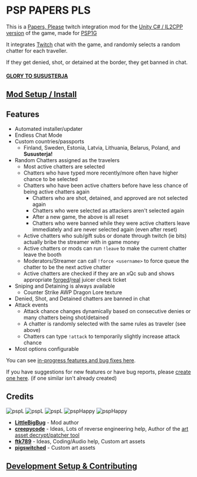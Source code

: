 # PSP PAPERS PLS

This is a [Papers, Please](https://papersplea.se/) twitch integration mod for the
[Unity C# / IL2CPP version](https://store.steampowered.com/news/app/239030/view/3651894293966905793)
of the game, made for [PSP1G](https://www.twitch.tv/psp1g) 

It integrates [Twitch](https://twitch.tv) chat with the game, and randomly selects a random chatter for each traveller.

If they get denied, shot, or detained at the border, they get banned in chat.

#### [GLORY TO SUSUSTERJA](https://sususterja.org)

## [Mod Setup / Install](Setup.md)

## Features

- Automated installer/updater
- Endless Chat Mode
- Custom countries/passports
  - Finland, Sweden, Estonia, Latvia, Lithuania, Belarus, Poland, and **Sususterja!**
- Random Chatters assigned as the travelers
  - Most active chatters are selected
  - Chatters who have typed more recently/more often have higher chance to be selected
  - Chatters who have been active chatters before have less chance of being active chatters again
    - Chatters who are shot, detained, and approved are not selected again
    - Chatters who were selected as attackers aren't selected again
    - After a new game, the above is all reset
    - Chatters who were banned while they were active chatters leave immediately and are never selected again (even after reset)
  - Active chatters who sub/gift subs or donate through twitch (ie bits) actually bribe the streamer with in game money
  - Active chatters or mods can run `!leave` to make the current chatter leave the booth
  - Moderators/Streamer can call `!force <username>` to force queue the chatter to be the next active chatter
  - Active chatters are checked if they are an xQc sub and shows appropriate
    [forged](https://7tv.app/emotes/646244085070b2cda24f25aa)/[real](https://7tv.app/emotes/63de797c1d40a5212f9a5f9b)
    juicer check ticket
- Sniping and Detaining is always available
  - Counter Strike AWP Dragon Lore texture
- Denied, Shot, and Detained chatters are banned in chat
- Attack events
  - Attack chance changes dynamically based on consecutive denies or many chatters being shot/detained
  - A chatter is randomly selected with the same rules as traveler (see above)
  - Chatters can type `!attack` to temporarily slightly increase attack chance
- Most options configurable

You can see [in-progress features and bug fixes here](https://github.com/psp1g/papers/issues).

If you have suggestions for new features or have bug reports, please
[create one here](https://github.com/psp1g/papers/issues/new).
(if one similar isn't already created)

## Credits

![pspL](https://static-cdn.jtvnw.net/emoticons/v2/emotesv2_b04ede1f936346c18d0338e840af1a35/default/dark/1.0)
![pspL](https://static-cdn.jtvnw.net/emoticons/v2/emotesv2_b04ede1f936346c18d0338e840af1a35/default/dark/1.0)
![pspL](https://static-cdn.jtvnw.net/emoticons/v2/emotesv2_b04ede1f936346c18d0338e840af1a35/default/dark/1.0)
![pspHappy](https://static-cdn.jtvnw.net/emoticons/v2/emotesv2_426169649bee4355944f946c1d27ea4e/default/dark/1.0)
![pspHappy](https://static-cdn.jtvnw.net/emoticons/v2/emotesv2_426169649bee4355944f946c1d27ea4e/default/dark/1.0)

- **[LittleBigBug](https://github.com/LittleBigBug)** - Mod author
- **[creepycode](https://github.com/ByteZ1337)** - Ideas, Lots of reverse engineering help, Author of the [art asset decrypt/patcher tool](https://github.com/psp1g/papers-tools-rs)
- **[ftk789](https://twitch.tv/ftk789)** - Ideas, Coding/Audio help, Custom art assets
- **[pigswitched](https://twitch.tv/pigswitched)** - Custom art assets

## [Development Setup & Contributing](Development_and_Contributing.md)